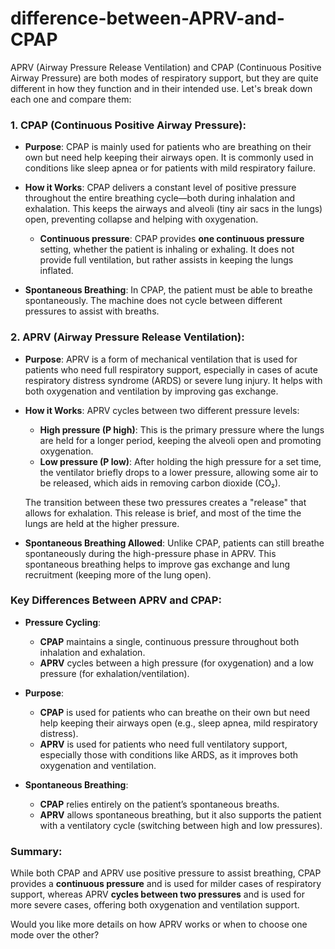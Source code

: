 # difference-between-APRV-and-CPAP

APRV (Airway Pressure Release Ventilation) and CPAP (Continuous Positive Airway Pressure) are both modes of respiratory support, but they are quite different in how they function and in their intended use. Let's break down each one and compare them:

### 1. **CPAP (Continuous Positive Airway Pressure)**:
- **Purpose**: CPAP is mainly used for patients who are breathing on their own but need help keeping their airways open. It is commonly used in conditions like sleep apnea or for patients with mild respiratory failure.
  
- **How it Works**: CPAP delivers a constant level of positive pressure throughout the entire breathing cycle—both during inhalation and exhalation. This keeps the airways and alveoli (tiny air sacs in the lungs) open, preventing collapse and helping with oxygenation.
  - **Continuous pressure**: CPAP provides **one continuous pressure** setting, whether the patient is inhaling or exhaling. It does not provide full ventilation, but rather assists in keeping the lungs inflated.
  
- **Spontaneous Breathing**: In CPAP, the patient must be able to breathe spontaneously. The machine does not cycle between different pressures to assist with breaths.

### 2. **APRV (Airway Pressure Release Ventilation)**:
- **Purpose**: APRV is a form of mechanical ventilation that is used for patients who need full respiratory support, especially in cases of acute respiratory distress syndrome (ARDS) or severe lung injury. It helps with both oxygenation and ventilation by improving gas exchange.

- **How it Works**: APRV cycles between two different pressure levels:
  - **High pressure (P high)**: This is the primary pressure where the lungs are held for a longer period, keeping the alveoli open and promoting oxygenation.
  - **Low pressure (P low)**: After holding the high pressure for a set time, the ventilator briefly drops to a lower pressure, allowing some air to be released, which aids in removing carbon dioxide (CO₂).

  The transition between these two pressures creates a "release" that allows for exhalation. This release is brief, and most of the time the lungs are held at the higher pressure.
  
- **Spontaneous Breathing Allowed**: Unlike CPAP, patients can still breathe spontaneously during the high-pressure phase in APRV. This spontaneous breathing helps to improve gas exchange and lung recruitment (keeping more of the lung open).

### Key Differences Between **APRV** and **CPAP**:
- **Pressure Cycling**:
  - **CPAP** maintains a single, continuous pressure throughout both inhalation and exhalation.
  - **APRV** cycles between a high pressure (for oxygenation) and a low pressure (for exhalation/ventilation).
  
- **Purpose**:
  - **CPAP** is used for patients who can breathe on their own but need help keeping their airways open (e.g., sleep apnea, mild respiratory distress).
  - **APRV** is used for patients who need full ventilatory support, especially those with conditions like ARDS, as it improves both oxygenation and ventilation.

- **Spontaneous Breathing**:
  - **CPAP** relies entirely on the patient’s spontaneous breaths.
  - **APRV** allows spontaneous breathing, but it also supports the patient with a ventilatory cycle (switching between high and low pressures).

### Summary:
While both CPAP and APRV use positive pressure to assist breathing, CPAP provides a **continuous pressure** and is used for milder cases of respiratory support, whereas APRV **cycles between two pressures** and is used for more severe cases, offering both oxygenation and ventilation support.

Would you like more details on how APRV works or when to choose one mode over the other?